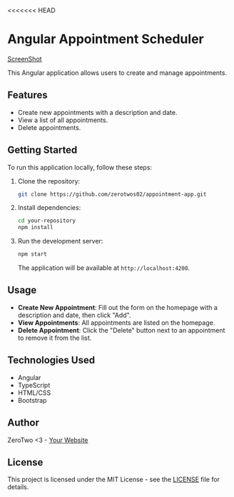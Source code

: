 <<<<<<< HEAD

# Angular Appointment Scheduler
[ScreenShot](./screen/Screenshot.png)

This Angular application allows users to create and manage appointments.

## Features

- Create new appointments with a description and date.
- View a list of all appointments.
- Delete appointments.

## Getting Started

To run this application locally, follow these steps:

1. Clone the repository:

   ```bash
   git clone https://github.com/zerotwos02/appointment-app.git
   ```

2. Install dependencies:

   ```bash
   cd your-repository
   npm install
   ```

3. Run the development server:

   ```bash
   npm start
   ```

   The application will be available at `http://localhost:4200`.

## Usage

- **Create New Appointment**: Fill out the form on the homepage with a description and date, then click "Add".
- **View Appointments**: All appointments are listed on the homepage.
- **Delete Appointment**: Click the "Delete" button next to an appointment to remove it from the list.

## Technologies Used

- Angular
- TypeScript
- HTML/CSS
- Bootstrap

## Author

ZeroTwo <3 - [Your Website](https://zer0tw0.com/)

## License

This project is licensed under the MIT License - see the [LICENSE](LICENSE) file for details.
```

